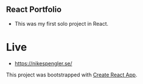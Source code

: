 ## React Portfolio

- This was my first solo project in React. 

# Live
- https://nikespengler.se/

This project was bootstrapped with [Create React App](https://github.com/facebook/create-react-app).


